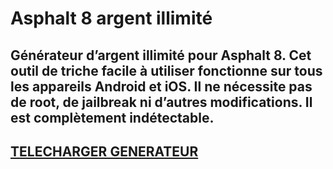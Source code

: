 # Asphalt 8 argent illimité
## Générateur d’argent illimité pour Asphalt 8. Cet outil de triche facile à utiliser fonctionne sur tous les appareils Android et iOS. Il ne nécessite pas de root, de jailbreak ni d’autres modifications. Il est complètement indétectable.

## [TELECHARGER GENERATEUR](https://cosmicfiles.info/cl/i/7d2evg)


